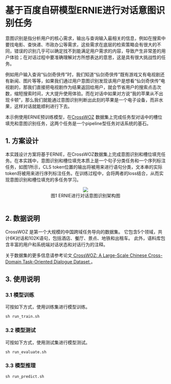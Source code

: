 # 基于百度自研模型ERNIE进行对话意图识别任务

意图识别是指分析用户的核心需求，输出与查询输入最相关的信息，例如在搜索中要找电影、查快递、市政办公等需求，这些需求在底层的检索策略会有很大的不同，错误的识别几乎可以确定找不到能满足用户需求的内容，导致产生非常差的用户体验；在对话过程中要准确理解对方所想表达的意思，这是具有很大挑战性的任务。

例如用户输入查询“仙剑奇侠传”时，我们知道“仙剑奇侠传”既有游戏又有电视剧还有新闻、图片等等，如果我们通过用户意图识别发现该用户是想看“仙剑奇侠传”电视剧的，那我们直接把电视剧作为结果返回给用户，就会节省用户的搜索点击次数，缩短搜索时间，大大提升使用体验。而在对话中如果对方说“我的苹果从不出现卡顿”，那么我们就能通过意图识别判断出此刻的苹果是一个电子设备，而非水果，这样对话就能顺利进行下去。

本示例使用ERNIE预训练模型，在[CrossWOZ](https://github.com/thu-coai/CrossWOZ) 数据集上完成任务型对话中的槽位填充和意图识别任务，这两个任务是一个pipeline型任务对话系统的基石。

## 1. 方案设计

本实践设计方案将基于ERNIE，在CrossWOZ数据集上完成意图识别和槽位填充任务。在本实践中，意图识别和槽位填充本质上是一个句子分类任务和一个序列标注任务，如图1所示，CLS token位置的输出将被用来进行语句分类，文本串的实际token将被用来进行序列标注任务。在训练过程中，会将两者的loss结合，从而实现意图识别和槽位填充的多任务学习。

<center><img src="https://ai-studio-static-online.cdn.bcebos.com/d9ff881921d74602acb6eb27c8523cb50285f07a7beb4a3cbfa1edbd9b3f9c5c"/></center>
<center>图1 ERNIE进行对话意图识别架构图</center>
<br/>

## 2. 数据说明
CrossWOZ 是第一个大规模的中国跨域任务导向的数据集。 它包含5个领域，共计6K对话和102K语句，包括酒店、餐厅、景点、地铁和出租车。 此外，语料库包含丰富的用户和系统端对话状态和对话行为的注释。

关于数据集的更多信息请参考论文[ CrossWOZ: A Large-Scale Chinese Cross-Domain Task-Oriented Dialogue Dataset ](https://arxiv.org/abs/2002.11893) 。

## 3. 使用说明
### 3.1 模型训练
可按如下方式，使用训练集进行模型训练。

```shell
sh run_train.sh
```

### 3.2 模型测试
可按如下方式，使用测试集进行模型测试。

```shell
sh run_evaluate.sh
```

### 3.3 模型推理
```shell
sh run_predict.sh
```
